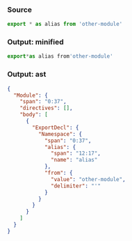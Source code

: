 ### Source
```js source:module
export * as alias from 'other-module'
```

### Output: minified
```js
export*as alias from'other-module'
```

### Output: ast
```json
{
  "Module": {
    "span": "0:37",
    "directives": [],
    "body": [
      {
        "ExportDecl": {
          "Namespace": {
            "span": "0:37",
            "alias": {
              "span": "12:17",
              "name": "alias"
            },
            "from": {
              "value": "other-module",
              "delimiter": "'"
            }
          }
        }
      }
    ]
  }
}
```
